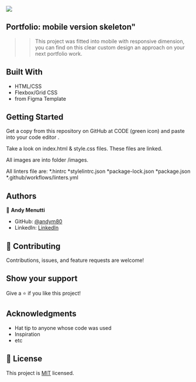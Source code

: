 ![](https://img.shields.io/badge/Microverse-blueviolet)
## Portfolio: mobile version skeleton"

> > This project was fitted into mobile with responsive dimension, you can find on this clear custom design an approach on your next portfolio work.

## Built With

- HTML/CSS
- Flexbox/Grid CSS
- from Figma Template

## Getting Started

Get a copy from this repository on GitHub at CODE (green icon) and paste into your code editor .

Take a look on  index.html & style.css files. These files are linked. 

All images are into folder /images.

All linters file are:
*.hintrc
*stylelintrc.json
*package-lock.json
*package.json
\*.github/workflows/linters.yml

## Authors

👤 **Andy Menutti**

- GitHub: [@andym80](https://github.com/andym80)
- LinkedIn: [LinkedIn](http://lnnk.in/ekew)

## 🤝 Contributing

Contributions, issues, and feature requests are welcome!

## Show your support

Give a ⭐️ if you like this project!

## Acknowledgments

- Hat tip to anyone whose code was used
- Inspiration
- etc

## 📝 License

This project is [MIT](LICENSE.md) licensed.
